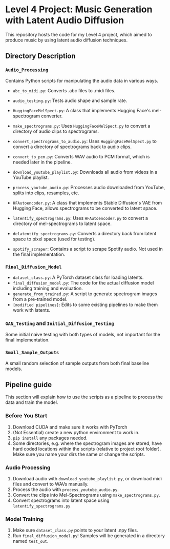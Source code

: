 # Level 4 Project: Music Generation with Latent Audio Diffusion

This repository hosts the code for my Level 4 project, which aimed to produce music by using latent audio diffusion techniques.

## Directory Description

### `Audio_Processing`
Contains Python scripts for manipulating the audio data in various ways.

- `abc_to_midi.py`: Converts .abc files to .midi files.
- `audio_testing.py`: Tests audio shape and sample rate.
- `HuggingFaceMelSpect.py`: A class that implements Hugging Face's mel-spectrogram converter.
- `make_spectrograms.py`: Uses `HuggingFaceMelSpect.py` to convert a directory of audio clips to spectrograms.
- `convert_spectrograms_to_audio.py`: Uses `HuggingFaceMelSpect.py` to convert a directory of spectrograms back to audio clips.
- `convert_to_pcm.py`: Converts WAV audio to PCM format, which is needed later in the pipeline.
- `download_youtube_playlist.py`: Downloads all audio from videos in a YouTube playlist.
- `process_youtube_audio.py`: Processes audio downloaded from YouTube, splits into clips, resamples, etc.
- `HFAutoencoder.py`: A class that implements Stable Diffusion's VAE from Hugging Face, allows spectrograms to be converted to latent space.
- `latentify_spectrograms.py`: Uses `HFAutoencoder.py` to convert a directory of mel-spectrograms to latent space.
- `delatentify_spectrograms.py`: Converts a directory back from latent space to pixel space (used for testing).

- `spotify_scraper`: Contains a script to scrape Spotify audio. Not used in the final implementation.

### `Final_Diffusion_Model`
- `dataset_class.py`: A PyTorch dataset class for loading latents.
- `final_diffusion_model.py`: The code for the actual diffusion model including training and evaluation.
- `generate_from_trained.py`: A script to generate spectrogram images from a pre-trained model.
- `[modified pipelines]`: Edits to some existing pipelines to make them work with latents.

### `GAN_Testing` and `Initial_Diffusion_Testing`
Some initial naive testing with both types of models, not important for the final implementation.

### `Small_Sample_Outputs`
A small random selection of sample outputs from both final baseline models.


## Pipeline guide
This section will explain how to use the scripts as a pipeline to process the data and train the model.

### Before You Start
1. Download CUDA and make sure it works with PyTorch
2. (Not Essential) create a new python environment to work in.
3. `pip install` any packages needed.
4. Some directories, e.g. where the spectrogram images are stored, have hard coded locations within the scripts (relative to project root folder). Make sure you name your dirs the same or change the scripts.

### Audio Processing
1. Download audio with `download_youtube_playlist.py`, or download midi files and convert to WAVs manually.
2. Process the audio with `process_youtube_audio.py`.
3. Convert the clips into Mel-Spectrograms using `make_spectrograms.py`.
4. Convert spectrograms into latent space using `latentify_spectrograms.py`

### Model Training
1. Make sure `dataset_class.py` points to your latent .npy files.
2. Run `final_diffusion_model.py`! Samples will be generated in a directory named  `test_out`.